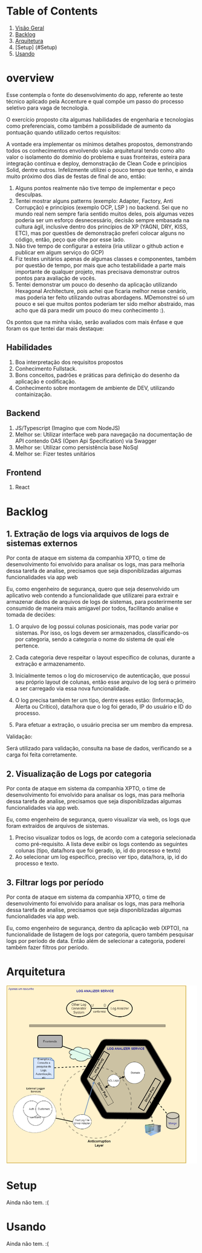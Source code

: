 # Table of Contents
1. [Visão Geral](#overview)
2. [Backlog](#Backlog)
3. [Arquitetura](#Arquitetura)
4. [Setup] (#Setup)
5. [Usando](#Usando)


# overview

Esse contempla o fonte do desenvolvimento do app, referente ao teste técnico aplicado pela Accenture e qual compõe um passo do processo seletivo para vaga de tecnologia.

O exercício proposto cita algumas habilidades de engenharia e tecnologias como preferenciais, como também a possibilidade de aumento da pontuação quando utilizado certos requisitos:

A vontade era implementar os mínimos detalhes propostos, demonstrando todos os conhecimentos envolvendo visão arquitetural tendo como alto valor o isolamento do domínio do problema e suas fronteiras, esteira para integração contínua e deploy, demonstração de Clean Code e princípios Solid, dentre outros. Infelizmente utilizei o pouco tempo que tenho, e ainda muito próximo dos dias de festas de final de ano, então:

1. Alguns pontos realmente não tive tempo de implementar e peço desculpas.
2. Tentei mostrar alguns patterns (exemplo: Adapter, Factory, Anti Corrupção) e princípios (exemplo OCP, LSP ) no backend. Sei que no mundo real nem sempre faria sentido muitos deles, pois algumas vezes poderia ser um esforço desnecessário, decisão sempre embasada na cultura ágil, inclusive dentro dos princípios de XP (YAGNI, DRY, KISS, ETC), mas por questões de demonstração preferi colocar alguns no código, então, peço que olhe por esse lado.
3. Não tive tempo de configurar a esteira (iria utilizar o github action e publicar em algum serviço do GCP)
4. Fiz testes unitários apenas de algumas classes e componentes, também por questão de tempo, por mais que acho testabilidade a parte mais importante de qualquer projeto, mas precisava demonstrar outros pontos para avaliação de vocês.
5. Tentei demonstrar um pouco do desenho da aplicação utilizando Hexagonal Architecture, pois achei que ficaria melhor nesse cenário, mas poderia ter feito utilizando outras abordagens. MDemonstrei só um pouco e sei que muitos pontos poderiam ter sido melhor abstraido, mas acho que dá para medir um pouco do meu conhecimento :).

Os pontos que na minha visão, serão avaliados com mais ênfase e que foram os que tentei dar mais destaque:

## Habilidades

1. Boa interpretação dos requisitos propostos
2. Conhecimento Fullstack.
3. Bons conceitos, padrões e práticas para definição do desenho da aplicação e codificação. 
4. Conhecimento sobre montagem de ambiente de DEV, utilizando containização.


## Backend

1. JS/Typescript (Imagino que com NodeJS)
2. Melhor se: Utilizar interface web para navegação na documentação de API contendo OAS (Open Api Specification) via Swagger  
3. Melhor se: Utilizar como persistência base NoSql
4. Melhor se: Fizer testes unitários

## Frontend

1. React


# Backlog

## 1. Extração de logs via arquivos de logs de sistemas externos

Por conta de ataque em sistema da companhia XPTO, o time de desenvolvimento foi envolvido para analisar os logs, mas para melhoria dessa tarefa de analise, precisamos que seja disponiblizadas algumas funcionalidades via app web

Eu, como engenheiro de segurança, quero que seja desenvolvido um aplicativo web contendo a funcionalidade que utilizarei para extrair e armazenar dados de arquivos de logs de sistemas, para posterirmente ser consumido de maneira mais amigavel por todos, facilitando analise e tomada de deciões:

1. O arquivo de log possui colunas posicionais, mas pode variar por sistemas. Por isso, os logs devem ser armazenados, classificando-os por categoria, sendo a categoria o nome do sistema de qual ele pertence. 

2. Cada categoria deve respeitar o layout específico de colunas, durante a extração e armazenamento.

3. Inicialmente temos o log do microserviço de autenticação, que possui seu próprio layout de colunas, então esse arquivo de log será o primeiro a ser carregado via essa nova funcionalidade.

4. O log precisa também ter um tipo, dentre esses estão: (Informação, Alerta ou Crítico), data/hora que o log foi gerado, IP do usuário e ID do processo.


5. Para efetuar a extração, o usuário precisa ser um membro da empresa.

Validação:

Será utilizado para validação, consulta na base de dados, verificando se a carga foi feita corretamente.

## 2. Visualização de Logs por categoria

Por conta de ataque em sistema da companhia XPTO, o time de desenvolvimento foi envolvido para analisar os logs, mas para melhoria dessa tarefa de analise, precisamos que seja disponiblizadas algumas funcionalidades via app web.

Eu, como engenheiro de segurança, quero visualizar via web, os logs que foram extraídos de arquivos de sistemas. 

1. Preciso visualizar todos os logs, de acordo com a categoria selecionada como pré-requisito. A lista deve exibir os logs contendo as seguintes colunas (tipo, data/hora que foi gerado, ip, id do processo e texto)
2. Ao selecionar um log específico, preciso ver tipo, data/hora, ip, id do processo e texto.

## 3. Filtrar logs por período

Por conta de ataque em sistema da companhia XPTO, o time de desenvolvimento foi envolvido para analisar os logs, mas para melhoria dessa tarefa de analise, precisamos que seja disponiblizadas algumas funcionalidades via app web.

Eu, como engenheiro de segurança, dentro da aplicação web (XPTO), na funcionalidade de listagem de logs por categoria, quero também pesquisar logs por período de data. Então além de selecionar a categoria, poderei também fazer filtros por período.

# Arquitetura
![hexagonal architecture with anti-corruption pattern](https://github.com/fernandoPrudente/loganalizer/blob/master/readme-images/arc-diagram.png)


# Setup
Ainda não tem. :(

# Usando
Ainda não tem. :(